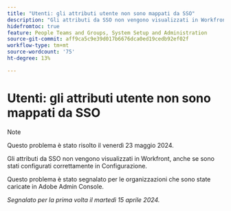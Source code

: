 ```yaml
---
title: "Utenti: gli attributi utente non sono mappati da SSO"
description: "Gli attributi da SSO non vengono visualizzati in Workfront, anche se sono stati configurati correttamente in Configurazione."
hidefromtoc: true
feature: People Teams and Groups, System Setup and Administration
source-git-commit: aff9ca5c9e39d017b6676dca0ed19cedb92ef02f
workflow-type: tm+mt
source-wordcount: '75'
ht-degree: 13%

---
```



# Utenti: gli attributi utente non sono mappati da SSO

>[!NOTE]
>
>Questo problema è stato risolto il venerdì 23 maggio 2024.

Gli attributi da SSO non vengono visualizzati in Workfront, anche se sono stati configurati correttamente in Configurazione.

Questo problema è stato segnalato per le organizzazioni che sono state caricate in Adobe Admin Console.

_Segnalato per la prima volta il martedì 15 aprile 2024._
